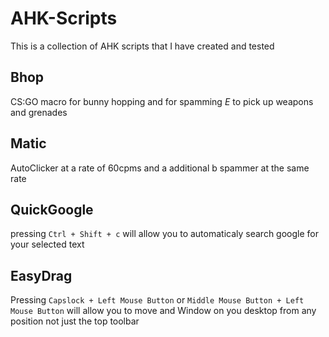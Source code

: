 # AHK-Scripts
This is a collection of AHK scripts that I have created and tested

## Bhop
CS:GO macro for bunny hopping and for spamming *E* to pick up weapons and grenades

## Matic
AutoClicker at a rate of 60cpms and a additional b spammer at the same rate

## QuickGoogle
pressing `Ctrl + Shift + c` will allow you to automaticaly search google for your selected text

## EasyDrag
Pressing `Capslock + Left Mouse Button` or `Middle Mouse Button + Left Mouse Button` will allow you to move and Window on you desktop from any position not just the top toolbar
